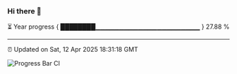 ### Hi there 👋

⏳ Year progress { ████████▁▁▁▁▁▁▁▁▁▁▁▁▁▁▁▁▁▁▁▁▁▁ } 27.88 %

---

⏰ Updated on Sat, 12 Apr 2025 18:31:18 GMT

![Progress Bar CI](https://github.com/DhruviPatel157/GitHub-Actions-Demo/workflows/Progress%20Bar%20CI/badge.svg)
